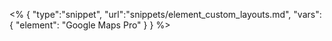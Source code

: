 <% {
	"type":"snippet", "url":"snippets/element_custom_layouts.md", "vars":{
		"element": "Google Maps Pro"
	}
} %>